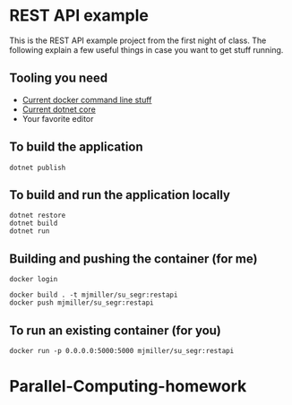 # REST API example

This is the REST API example project from the first night of class. The following explain
a few useful things in case you want to get stuff running.

## Tooling you need

* [Current docker command line stuff](https://docs.docker.com/install/)
* [Current dotnet core](https://github.com/dotnet/core/releases/tag/v2.0.6)
* Your favorite editor

## To build the application

    dotnet publish

## To build and run the application locally

    dotnet restore
    dotnet build
    dotnet run    

## Building and pushing the container (for me)

    docker login

    docker build . -t mjmiller/su_segr:restapi
    docker push mjmiller/su_segr:restapi

## To run an existing container (for you)

    docker run -p 0.0.0.0:5000:5000 mjmiller/su_segr:restapi
# Parallel-Computing-homework
